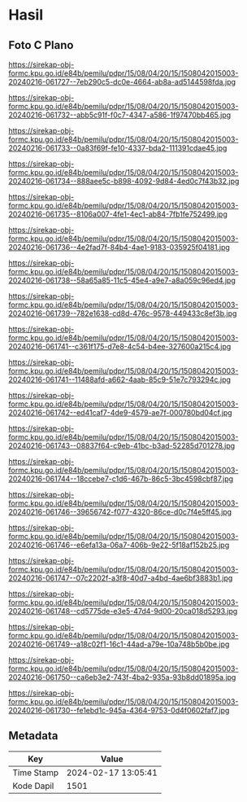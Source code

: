 # Hasil

## Foto C Plano

https://sirekap-obj-formc.kpu.go.id/e84b/pemilu/pdpr/15/08/04/20/15/1508042015003-20240216-061727--7eb290c5-dc0e-4664-ab8a-ad5144598fda.jpg

https://sirekap-obj-formc.kpu.go.id/e84b/pemilu/pdpr/15/08/04/20/15/1508042015003-20240216-061732--abb5c91f-f0c7-4347-a586-1f97470bb465.jpg

https://sirekap-obj-formc.kpu.go.id/e84b/pemilu/pdpr/15/08/04/20/15/1508042015003-20240216-061733--0a83f69f-fe10-4337-bda2-111391cdae45.jpg

https://sirekap-obj-formc.kpu.go.id/e84b/pemilu/pdpr/15/08/04/20/15/1508042015003-20240216-061734--888aee5c-b898-4092-9d84-4ed0c7f43b32.jpg

https://sirekap-obj-formc.kpu.go.id/e84b/pemilu/pdpr/15/08/04/20/15/1508042015003-20240216-061735--8106a007-4fe1-4ec1-ab84-7fb1fe752499.jpg

https://sirekap-obj-formc.kpu.go.id/e84b/pemilu/pdpr/15/08/04/20/15/1508042015003-20240216-061736--4e2fad7f-84b4-4ae1-9183-035925f04181.jpg

https://sirekap-obj-formc.kpu.go.id/e84b/pemilu/pdpr/15/08/04/20/15/1508042015003-20240216-061738--58a65a85-11c5-45e4-a9e7-a8a059c96ed4.jpg

https://sirekap-obj-formc.kpu.go.id/e84b/pemilu/pdpr/15/08/04/20/15/1508042015003-20240216-061739--782e1638-cd8d-476c-9578-449433c8ef3b.jpg

https://sirekap-obj-formc.kpu.go.id/e84b/pemilu/pdpr/15/08/04/20/15/1508042015003-20240216-061741--c361f175-d7e8-4c54-b4ee-327600a215c4.jpg

https://sirekap-obj-formc.kpu.go.id/e84b/pemilu/pdpr/15/08/04/20/15/1508042015003-20240216-061741--11488afd-a662-4aab-85c9-51e7c793294c.jpg

https://sirekap-obj-formc.kpu.go.id/e84b/pemilu/pdpr/15/08/04/20/15/1508042015003-20240216-061742--ed41caf7-4de9-4579-ae7f-000780bd04cf.jpg

https://sirekap-obj-formc.kpu.go.id/e84b/pemilu/pdpr/15/08/04/20/15/1508042015003-20240216-061743--08837f64-c9eb-41bc-b3ad-52285d701278.jpg

https://sirekap-obj-formc.kpu.go.id/e84b/pemilu/pdpr/15/08/04/20/15/1508042015003-20240216-061744--18ccebe7-c1d6-467b-86c5-3bc4598cbf87.jpg

https://sirekap-obj-formc.kpu.go.id/e84b/pemilu/pdpr/15/08/04/20/15/1508042015003-20240216-061746--39656742-f077-4320-86ce-d0c7f4e5ff45.jpg

https://sirekap-obj-formc.kpu.go.id/e84b/pemilu/pdpr/15/08/04/20/15/1508042015003-20240216-061746--e6efa13a-06a7-406b-9e22-5f18af152b25.jpg

https://sirekap-obj-formc.kpu.go.id/e84b/pemilu/pdpr/15/08/04/20/15/1508042015003-20240216-061747--07c2202f-a3f8-40d7-a4bd-4ae6bf3883b1.jpg

https://sirekap-obj-formc.kpu.go.id/e84b/pemilu/pdpr/15/08/04/20/15/1508042015003-20240216-061748--cd5775de-e3e5-47d4-9d00-20ca018d5293.jpg

https://sirekap-obj-formc.kpu.go.id/e84b/pemilu/pdpr/15/08/04/20/15/1508042015003-20240216-061749--a18c02f1-16c1-44ad-a79e-10a748b5b0be.jpg

https://sirekap-obj-formc.kpu.go.id/e84b/pemilu/pdpr/15/08/04/20/15/1508042015003-20240216-061750--ca6eb3e2-743f-4ba2-935a-93b8dd01895a.jpg

https://sirekap-obj-formc.kpu.go.id/e84b/pemilu/pdpr/15/08/04/20/15/1508042015003-20240216-061730--fe1ebd1c-945a-4364-9753-0d4f0602faf7.jpg


## Metadata

| Key        | Value               |
| ---------- | ------------------- |
| Time Stamp | 2024-02-17 13:05:41 |
| Kode Dapil | 1501                |



